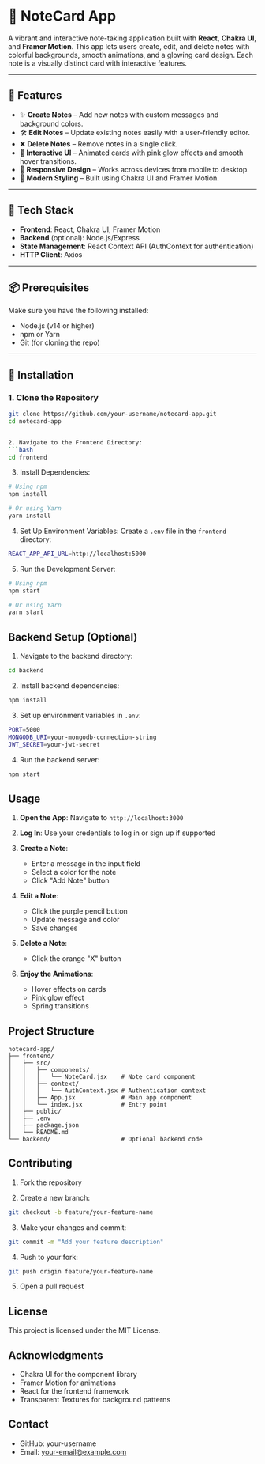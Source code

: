 # 📝 NoteCard App

A vibrant and interactive note-taking application built with **React**, **Chakra UI**, and **Framer Motion**. This app lets users create, edit, and delete notes with colorful backgrounds, smooth animations, and a glowing card design. Each note is a visually distinct card with interactive features.

---

## 🚀 Features

- ✨ **Create Notes** – Add new notes with custom messages and background colors.  
- 🛠 **Edit Notes** – Update existing notes easily with a user-friendly editor.  
- ❌ **Delete Notes** – Remove notes in a single click.  
- 🎨 **Interactive UI** – Animated cards with pink glow effects and smooth hover transitions.  
- 📱 **Responsive Design** – Works across devices from mobile to desktop.  
- 💅 **Modern Styling** – Built using Chakra UI and Framer Motion.

---

## 🧰 Tech Stack

- **Frontend**: React, Chakra UI, Framer Motion  
- **Backend** (optional): Node.js/Express  
- **State Management**: React Context API (AuthContext for authentication)  
- **HTTP Client**: Axios

---

## 📦 Prerequisites

Make sure you have the following installed:

- Node.js (v14 or higher)  
- npm or Yarn  
- Git (for cloning the repo)

---

## 🔧 Installation

### 1. Clone the Repository

```bash
git clone https://github.com/your-username/notecard-app.git
cd notecard-app


2. Navigate to the Frontend Directory:
```bash
cd frontend
```

3. Install Dependencies:
```bash
# Using npm
npm install

# Or using Yarn
yarn install
```

4. Set Up Environment Variables:
Create a `.env` file in the `frontend` directory:
```bash
REACT_APP_API_URL=http://localhost:5000
```

5. Run the Development Server:
```bash
# Using npm
npm start

# Or using Yarn
yarn start
```

## Backend Setup (Optional)

1. Navigate to the backend directory:
```bash
cd backend
```

2. Install backend dependencies:
```bash
npm install
```

3. Set up environment variables in `.env`:
```bash
PORT=5000
MONGODB_URI=your-mongodb-connection-string
JWT_SECRET=your-jwt-secret
```

4. Run the backend server:
```bash
npm start
```

## Usage

1. **Open the App**: Navigate to `http://localhost:3000`

2. **Log In**: Use your credentials to log in or sign up if supported

3. **Create a Note**:
   - Enter a message in the input field
   - Select a color for the note
   - Click "Add Note" button

4. **Edit a Note**:
   - Click the purple pencil button
   - Update message and color
   - Save changes

5. **Delete a Note**:
   - Click the orange "X" button

6. **Enjoy the Animations**:
   - Hover effects on cards
   - Pink glow effect
   - Spring transitions

## Project Structure
```
notecard-app/
├── frontend/
│   ├── src/
│   │   ├── components/
│   │   │   └── NoteCard.jsx    # Note card component
│   │   ├── context/
│   │   │   └── AuthContext.jsx # Authentication context
│   │   ├── App.jsx             # Main app component
│   │   └── index.jsx           # Entry point
│   ├── public/
│   ├── .env
│   ├── package.json
│   └── README.md
└── backend/                    # Optional backend code
```

## Contributing

1. Fork the repository

2. Create a new branch:
```bash
git checkout -b feature/your-feature-name
```

3. Make your changes and commit:
```bash
git commit -m "Add your feature description"
```

4. Push to your fork:
```bash
git push origin feature/your-feature-name
```

5. Open a pull request

## License

This project is licensed under the MIT License.

## Acknowledgments

- Chakra UI for the component library
- Framer Motion for animations
- React for the frontend framework
- Transparent Textures for background patterns

## Contact

- GitHub: your-username
- Email: your-email@example.com
